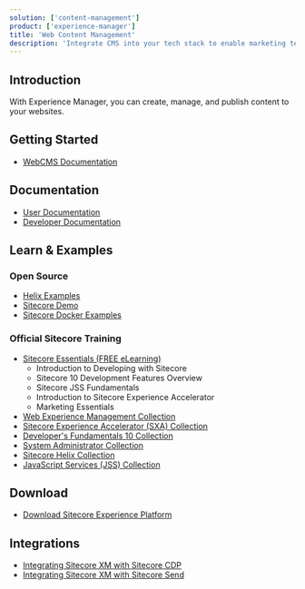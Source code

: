 ```yaml
---
solution: ['content-management']
product: ['experience-manager']
title: 'Web Content Management'
description: 'Integrate CMS into your tech stack to enable marketing teams to own the digital solutions.'
---
```


## Introduction
With Experience Manager, you can create, manage, and publish content to your websites.

## Getting Started

- [WebCMS Documentation](https://doc.sitecore.com/en/users/101/sitecore-experience-platform/experience-manager.html)

## Documentation

- [User Documentation](https://doc.sitecore.com/en/users/101/sitecore-experience-platform/experience-manager.html)
- [Developer Documentation](https://doc.sitecore.com/en/developers/101/xm/index.html)

## Learn & Examples

### Open Source
- [Helix Examples](https://github.com/Sitecore/Helix.Examples)
- [Sitecore Demo](https://github.com/Sitecore/Sitecore.Demo.Platform)
- [Sitecore Docker Examples](https://github.com/Sitecore/docker-examples)

### Official Sitecore Training
- [Sitecore Essentials (FREE eLearning)](https://learning.sitecore.com/pathway/sitecore-essentials)
	- Introduction to Developing with Sitecore
	- Sitecore 10 Development Features Overview
	- Sitecore JSS Fundamentals
	- Introduction to Sitecore Experience Accelerator
	- Marketing Essentials
- [Web Experience Management Collection](https://learning.sitecore.com/course/updated-web-experience-management-collection)
- [Sitecore Experience Accelerator (SXA) Collection](https://learning.sitecore.com/course/sitecore-experience-accelerator-sxa-collection)
- [Developer's Fundamentals 10 Collection](https://learning.sitecore.com/course/developers-fundamentals-10-collection)
- [System Administrator Collection](https://learning.sitecore.com/course/system-administration-with-sitecore-10-beta)
- [Sitecore Helix Collection](https://learning.sitecore.com/course/sitecore-helix-collection)
- [JavaScript Services (JSS) Collection](https://learning.sitecore.com/course/java-script-services-jss-collection)

## Download

- [Download Sitecore Experience Platform](https://dev.sitecore.net/Downloads/Sitecore_Experience_Platform.aspx)

## Integrations
- [Integrating Sitecore XM with Sitecore CDP](/learn/integrations/xm-cdp)
- [Integrating Sitecore XM with Sitecore Send](/learn/integrations/send-xm)